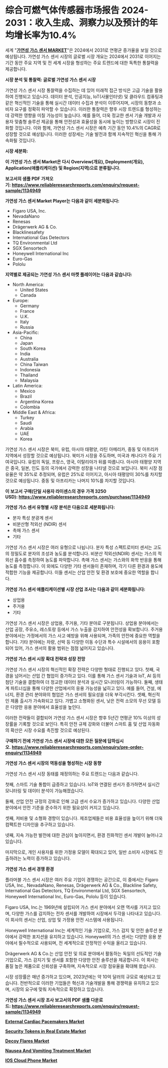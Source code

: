 <p><h1>综合可燃气体传感器市场报告 2024-2031：收入生成、洞察力以及预计的年均增长率为10.4% </h1></p><p>세계 "<strong><a href="https://www.reliableresearchreports.com/flammable-gas-sensor-market-in-global-r1134949?utm_campaign=106&utm_medium=8&utm_source=Github&utm_content=ia&utm_term=29112024&utm_id=flammable-gas-sensor">가연성 가스 센서 MARKET</a></strong>"은 2024에서 2031로 연평균 증가율을 보일 것으로 예상됩니다. 가연성 가스 센서 시장의 글로벌 시장 개요는 2024에서 2031로 이어지는 기간 동안 주요 지역 및 전 세계 시장을 형성하는 주요 트렌드에 대한 독특한 통찰력을 제공합니다.</p>
<p><strong>시장 분석 및 통찰력: 글로벌 가연성 가스 센서 시장</strong></p>
<p><p>가연성 가스 센서 시장 통찰력을 수집하는 데 있어 미래적 접근 방식은 고급 기술을 활용하여 진행되고 있습니다. 데이터 분석, 인공지능, IoT(사물인터넷) 및 클라우드 컴퓨팅과 같은 혁신적인 기술을 통해 실시간 데이터 수집과 분석이 이루어지며, 시장의 동향과 소비자 요구를 정확히 파악할 수 있습니다. 이러한 통찰력은 향후 시장 트렌드를 형성하는 데 강력한 영향을 미칠 가능성이 높습니다. 예를 들어, 더욱 정교한 센서 기술 개발과 사용자 맞춤형 솔루션 제공을 통해 안전성과 효율성을 동시에 높이는 방향으로 시장이 진화할 것입니다. 이와 함께, 가연성 가스 센서 시장은 예측 기간 동안 10.4%의 CAGR로 성장할 것으로 예상됩니다. 이러한 성장세는 기술 발전과 함께 지속적인 혁신을 통해 가속화될 것입니다.</p><a href="%7CAUTHORITHY_DOMAIN_URL%7C?utm_campaign=106&utm_medium=8&utm_source=Github&utm_content=ia&utm_term=29112024&utm_id=flammable-gas-sensor"></a></p>
<p><strong>시장 세분화:</strong></p>
<p><strong>이 가연성 가스 센서 Market은 다시 Overview(개요), Deployment(개요), Application(애플리케이션) 및 Region(지역)으로 분류됩니다.</strong></p>
<p><strong>보고서의 샘플 PDF 가져오기:&nbsp;<a href="https://www.reliableresearchreports.com/enquiry/request-sample/1134949?utm_campaign=106&utm_medium=8&utm_source=Github&utm_content=ia&utm_term=29112024&utm_id=flammable-gas-sensor">https://www.reliableresearchreports.com/enquiry/request-sample/1134949</a></strong><strong></strong></p>
<p><strong>가연성 가스 센서 Market Player는 다음과 같이 세분화됩니다:</strong></p>
<p><ul><li>Figaro USA, Inc.</li><li>NevadaNano</li><li>Renesas</li><li>Drägerwerk AG & Co.</li><li>Blacklinesafety</li><li>International Gas Detectors</li><li>TQ Environmental Ltd</li><li>SGX Sensortech</li><li>Honeywell International Inc</li><li>Euro-Gas</li><li>Pololu</li></ul></p>
<p><strong>지역별로 제공되는 가연성 가스 센서 마켓 플레이어는 다음과 같습니다:</strong></p>
<p><ul>
    <li>
        North America:
        <ul>
            <li>United States</li>
            <li>Canada</li>
        </ul>
    </li>
    <li>
        Europe:
        <ul>
            <li>Germany</li>
            <li>France</li>
            <li>U.K.</li>
            <li>Italy</li>
            <li>Russia</li>
        </ul>
    </li>
    <li>
        Asia-Pacific:
        <ul>
            <li>China</li>
            <li>Japan</li>
            <li>South Korea</li>
            <li>India</li>
            <li>Australia</li>
            <li>China Taiwan</li>
            <li>Indonesia</li>
            <li>Thailand</li>
            <li>Malaysia</li>
        </ul>
    </li>
    <li>
        Latin America:
        <ul>
            <li>Mexico</li>
            <li>Brazil</li>
            <li>Argentina Korea</li>
            <li>Colombia</li>
        </ul>
    </li>
    <li>
        Middle East & Africa:
        <ul>
            <li>Turkey</li>
            <li>Saudi</li>
            <li>Arabia</li>
            <li>UAE</li>
            <li>Korea</li>
        </ul>
    </li>
    </ul></p>
<p><p>가연성 가스 센서 시장은 북미, 유럽, 아시아 태평양, 라틴 아메리카, 중동 및 아프리카 지역에서 성장할 것으로 예상됩니다. 북미가 시장을 주도하며, 미국과 캐나다가 주요 기여국입니다. 유럽의 독일, 프랑스, 영국, 이탈리아가 뒤를 따릅니다. 아시아 태평양 지역은 중국, 일본, 인도 등의 국가에서 강력한 성장을 나타낼 것으로 보입니다. 북미 시장 점유율은 약 35%로 추정되며, 유럽은 25%로 이어지고, 아시아 태평양이 30%를 차지할 것으로 예상됩니다. 중동 및 아프리카는 나머지 10%를 차지할 것입니다.</p></p>
<p><strong>이 보고서 구매(단일 사용자 라이센스의 경우 가격 3250 USD):&nbsp;<a href="https://www.reliableresearchreports.com/purchase/1134949?utm_campaign=106&utm_medium=8&utm_source=Github&utm_content=ia&utm_term=29112024&utm_id=flammable-gas-sensor">https://www.reliableresearchreports.com/purchase/1134949</a></strong></p>
<p><strong>가연성 가스 센서 유형별 시장 분석은 다음으로 세분화됩니다:</strong></p>
<p><ul><li>분자 특성 분광계 센서</li><li>비분산형 적외선 (NDIR) 센서</li><li>촉매 가스 센서</li><li>기타</li></ul></p>
<p><p>가연성 가스 센서 시장은 여러 유형으로 나뉩니다. 분자 특성 스펙트로미터 센서는 고도의 정밀도로 분자의 조성과 농도를 분석합니다. 비분산 적외선(NDIR) 센서는 가스의 적외선 흡수를 측정하여 농도를 파악합니다. 촉매 가스 센서는 가스와의 화학 반응을 통해 농도를 측정합니다. 이 외에도 다양한 기타 센서들이 존재하며, 각기 다른 환경과 용도에 적합한 기능을 제공합니다. 이들 센서는 산업 안전 및 환경 보호에 중요한 역할을 합니다.</p></p>
<p><strong>가연성 가스 센서 애플리케이션별 시장 산업 조사는 다음과 같이 세분화됩니다:</strong></p>
<p><ul><li>상업용</li><li>주거용</li><li>기타</li></ul></p>
<p><p>가연성 가스 센서 시장은 상업용, 주거용, 기타 분야로 구분됩니다. 상업용 분야에서는 산업 공장, 주유소, 레스토랑 등에서 가스 누출을 감지하여 안전성을 확보합니다. 주거용 분야에서는 가정에서의 가스 사고 예방을 위해 사용되며, 가족의 안전에 중요한 역할을 합니다. 기타 분야에는 차량, 선박 등 다양한 이동 수단과 특수 시설에서의 응용이 포함되어 있어, 가스 센서의 활용 범위는 점점 넓어지고 있습니다.</p></p>
<p><strong>가연성 가스 센서 시장 확대 전략과 성장 전망</strong></p>
<p><p>가연성 가스 센서 시장의 혁신적인 확장 전략은 다양한 형태로 진행되고 있다. 첫째, 국경을 넘어서는 산업 간 협업이 증가하고 있다. 이를 통해 가스 센서 기술과 IoT, AI 등의 첨단 기술을 결합하여 더 정교한 데이터 분석과 실시간 모니터링이 가능하다. 둘째, 생태계 파트너십을 통해 다양한 산업에서의 응용 가능성을 넓히고 있다. 예를 들어, 건설, 에너지, 환경 관리 분야와의 협업은 가스 센서의 필요성을 더욱 부각시킨다. 셋째, 혁신적인 제품 출시가 가속화되고 있다. 가볍고 소형화된 센서, 낮은 전력 소모의 무선 모델 등은 다양한 응용 분야에서 효율성을 높인다.</p><p>이러한 전략들이 결합되어 가연성 가스 센서 시장은 향후 5년간 연평균 10% 이상의 성장률을 기록할 것으로 보인다. 특히 안전 규제 강화와 더불어 스마트 홈 및 산업 자동화의 확산은 시장 수요를 촉진할 것으로 예상된다.</p></p>
<p><strong>구매하기 전에 가연성 가스 센서 시장에 대한 모든 질문에 답하십시오.&nbsp;<a href="https://www.reliableresearchreports.com/enquiry/pre-order-enquiry/1134949?utm_campaign=106&utm_medium=8&utm_source=Github&utm_content=ia&utm_term=29112024&utm_id=flammable-gas-sensor">https://www.reliableresearchreports.com/enquiry/pre-order-enquiry/1134949</a></strong><strong></strong></p>
<p><strong>가연성 가스 센서 시장의 역동성을 형성하는 시장 동향</strong></p>
<p><p>가연성 가스 센서 시장 동태를 재정의하는 주요 트렌드는 다음과 같습니다. </p><p>첫째, 스마트 기술 통합이 급증하고 있습니다. IoT와 연결된 센서가 증가하면서 실시간 모니터링 및 데이터 분석이 가능해졌습니다. </p><p>둘째, 산업 안전 규정의 강화로 인해 고급 센서 수요가 증가하고 있습니다. 다양한 산업 분야에서 안전 기준을 준수하기 위한 필요성이 커지고 있습니다. </p><p>셋째, 저비용 및 소형화 경향이 있습니다. 제조업체들은 비용 효율성을 높이기 위해 더욱 컴팩트한 디자인을 추구하고 있습니다. </p><p>넷째, 지속 가능한 발전에 대한 관심이 높아지면서, 환경 친화적인 센서 개발이 늘어나고 있습니다. </p><p>마지막으로, 개인 사용자를 위한 가정용 모델이 확대되고 있어, 일반 소비자 시장에도 진출하려는 노력이 증가하고 있습니다.</p></p>
<p><strong>가연성 가스 센서 경쟁 환경</strong></p>
<p><p>플라머블 가스 센서 시장은 여러 주요 기업이 경쟁하는 공간으로, 이 중에서는 Figaro USA, Inc., NevadaNano, Renesas, Drägerwerk AG & Co., Blackline Safety, International Gas Detectors, TQ Environmental Ltd, SGX Sensortech, Honeywell International Inc, Euro-Gas, Pololu 등이 있습니다.</p><p>Figaro USA, Inc.는 1969년에 설립되어 가스 센서 분야에서 오랜 역사를 가지고 있으며, 다양한 가스를 감지하는 전자 센서를 개발하여 시장에서 두각을 나타내고 있습니다. 이 회사의 센서는 산업, 상업 및 가정용 안전 시스템에 사용됩니다.</p><p>Honeywell International Inc는 세계적인 기술 기업으로, 가스 감지 및 안전 솔루션 분야에서 강력한 포지션을 유지하고 있습니다. Honeywell의 가스 센서는 다양한 응용 분야에서 필수적으로 사용되며, 전 세계적으로 안정적인 수익을 올리고 있습니다.</p><p>Drägerwerk AG & Co.는 산업 안전 및 의료 분야에서 활동하는 독일의 선도적인 기술 기업으로, 가스 감지기 및 센서를 포함한 다양한 안전 솔루션을 제공합니다. 이 회사는 품질 높은 제품으로 신뢰성을 구축하며, 지속적으로 시장 점유율을 확대해 왔습니다.</p><p>시장 성장률은 매년 증가하고 있으며, 2023년에는 약 10억 달러의 규모로 예상되고 있습니다. 전반적으로 이러한 기업들은 혁신과 기술개발을 통해 경쟁력을 유지하고 있으며, 시장의 요구에 맞춰 지속적으로 확장하고 있습니다.</p></p>
<p><strong>가연성 가스 센서 시장 조사 보고서의 PDF 샘플 다운로드:&nbsp;<a href="https://www.reliableresearchreports.com/enquiry/request-sample/1134949?utm_campaign=106&utm_medium=8&utm_source=Github&utm_content=ia&utm_term=29112024&utm_id=flammable-gas-sensor">https://www.reliableresearchreports.com/enquiry/request-sample/1134949</a></strong></p>
<p><strong><p><a href="https://github.com/nathandecarvalho/Market-Research-Report-List-5/blob/main/external-cardiac-pacemakers-market.md?utm_campaign=106&utm_medium=8&utm_source=Github&utm_content=ia&utm_term=29112024&utm_id=flammable-gas-sensor">External Cardiac Pacemakers Market</a></p><p><a href="https://issuu.com/reportprime-2/docs/security-tokens-in-real-estate-mark_90b67f64882d29?utm_campaign=106&utm_medium=8&utm_source=Github&utm_content=ia&utm_term=29112024&utm_id=flammable-gas-sensor">Security Tokens in Real Estate Market</a></p><p><a href="https://www.linkedin.com/pulse/decoy-flares-market-size-2024-2031deployment-development-growth-vghte?utm_campaign=106&utm_medium=8&utm_source=Github&utm_content=ia&utm_term=29112024&utm_id=flammable-gas-sensor">Decoy Flares Market</a></p><p><a href="https://www.linkedin.com/pulse/nausea-vomiting-treatment-market-size-forecast-2024-2031-eo4nf?utm_campaign=106&utm_medium=8&utm_source=Github&utm_content=ia&utm_term=29112024&utm_id=flammable-gas-sensor">Nausea And Vomiting Treatment Market</a></p><p><a href="https://issuu.com/reportprime-2/docs/ios-cloud-phone-market-size-2030.pp_7646902b06b505?utm_campaign=106&utm_medium=8&utm_source=Github&utm_content=ia&utm_term=29112024&utm_id=flammable-gas-sensor">IOS Cloud Phone Market</a></p></strong></p>
